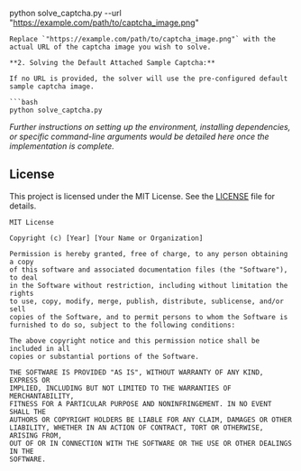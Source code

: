python solve_captcha.py --url "https://example.com/path/to/captcha_image.png"
```
Replace `"https://example.com/path/to/captcha_image.png"` with the actual URL of the captcha image you wish to solve.

**2. Solving the Default Attached Sample Captcha:**

If no URL is provided, the solver will use the pre-configured default sample captcha image.

```bash
python solve_captcha.py
```

*Further instructions on setting up the environment, installing dependencies, or specific command-line arguments would be detailed here once the implementation is complete.*

## License
This project is licensed under the MIT License. See the [LICENSE](LICENSE) file for details.

```
MIT License

Copyright (c) [Year] [Your Name or Organization]

Permission is hereby granted, free of charge, to any person obtaining a copy
of this software and associated documentation files (the "Software"), to deal
in the Software without restriction, including without limitation the rights
to use, copy, modify, merge, publish, distribute, sublicense, and/or sell
copies of the Software, and to permit persons to whom the Software is
furnished to do so, subject to the following conditions:

The above copyright notice and this permission notice shall be included in all
copies or substantial portions of the Software.

THE SOFTWARE IS PROVIDED "AS IS", WITHOUT WARRANTY OF ANY KIND, EXPRESS OR
IMPLIED, INCLUDING BUT NOT LIMITED TO THE WARRANTIES OF MERCHANTABILITY,
FITNESS FOR A PARTICULAR PURPOSE AND NONINFRINGEMENT. IN NO EVENT SHALL THE
AUTHORS OR COPYRIGHT HOLDERS BE LIABLE FOR ANY CLAIM, DAMAGES OR OTHER
LIABILITY, WHETHER IN AN ACTION OF CONTRACT, TORT OR OTHERWISE, ARISING FROM,
OUT OF OR IN CONNECTION WITH THE SOFTWARE OR THE USE OR OTHER DEALINGS IN THE
SOFTWARE.